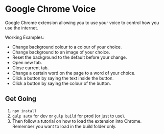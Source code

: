 # Google Chrome Voice
Google Chrome extension allowing you to use your voice to control how you use the internet.

Working Examples:

- Change background colour to a colour of your choice.
- Change background to an image of your choice.
- Reset the background to the default before your change.
- Open new tab.
- Close current tab.
- Change a certain word on the page to a word of your choice.
- Click a button by saying the text inside the button.
- Click a button by saying the colour of the button.
 

## Get Going

1. `npm install`
2. `gulp auto` for dev or `gulp build` for prod (or just to use).
3. Then follow a tutorial on how to load the extension into Chrome. Remember you want to load in the build folder only.
